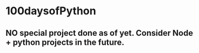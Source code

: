 # 100daysofPython


## NO special project done as of yet. Consider Node + python projects in the future.
